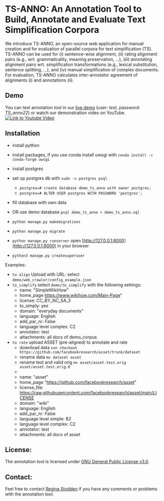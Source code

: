 # TS-ANNO: An Annotation Tool to Build, Annotate and Evaluate Text Simplification Corpora

We introduce TS-ANNO, an open-source web application for manual creation and for evaluation of parallel corpora for text simplification (TS). 
TS-ANNO can be used for (i) sentence–wise alignment, (ii) rating alignment pairs (e.g., wrt. grammaticality, meaning preservation, ...), 
(iii) annotating alignment pairs wrt. simplification transformations (e.g., lexical substitution, sentence splitting, ...), and (iv) manual simplification of complex documents. 
For evaluation, TS-ANNO calculates inter-annotator agreement of alignments (i) and annotations (ii).

## Demo 
You can test annotation tool in our [live demo](https://ts-anno.phil.hhu.de/) (user: *test*, password: *TS_anno22*) or watch our demonstration video on YouTube.
[![Link to Youtube Video](https://i9.ytimg.com/vi/n6oJofcNjw8/mq3.jpg?sqp=CNyyv48G&rs=AOn4CLD22vwpN1a3O4mvoZoASCvDSvUKjA)](https://www.youtube.com/watch?v=n6oJofcNjw8)

## Installation

- install python
- install packages, if you use conda install uwsgi with  `conda install -c conda-forge uwsgi` 
- install postgres
- set up postgres db with `sudo -u postgres psql`
  - `postgres=# create database demo_ts_anno with owner postgres;
  `
  - `postgres=# ALTER USER postgres WITH PASSWORD 'postgres';`
- fill database with own data
- OR use demo database `psql demo_ts_anno < demo_ts_anno.sql`

- `python manage.py makemigrations`
- `python manage.py migrate`
- `python manage.py runserver` open [http://127.0.0.1:8000](http://127.0.0.1:8000) in your browser
- `python3 manage.py createsuperuser` 

Examples:
- `to align` Upload with URL: select `demo/web_crawler/config_example.json` 
- `to_simplify` select `demo/to_simplify` with the following settings: 
  - name: "SimpleWikiHow"
  - home_page https://www.wikihow.com/Main-Page"
  - license: CC_BY_NC_SA_3
  - to_simply: yes
  - domain: "everyday documents"
  - language: English
  - add_par_nr: False
  - language level complex: C2
  - annotator: test
  - attachments: all docs of demo_corpus
- `to rate` upload ASSET (pre-aligned) to annotate and rate
  - download data  `svn checkout https://github.com/facebookresearch/asset/trunk/dataset`
  - rename data `mv dataset asset`
  - rename test and valid orig `mv asset/asset.test.orig asset/asset.test.orig.0`
  - 
  - name: "asset"
  - home_page "https://github.com/facebookresearch/asset"
  - license_file: https://raw.githubusercontent.com/facebookresearch/asset/main/LICENSE
  - domain: "wiki"
  - language: English
  - add_par_nr: False
  - language level simple: B2
  - language level complex: C2
  - annotator: test
  - attachments: all docs of asset

## License:
The annotation tool is licensed under [GNU General Public License v3.0](https://github.com/rstodden/TS_annotation_tool/blob/master/LICENSE).

## Contact:
Feel free to contact [Regina Stodden](emailto:regina.stodden@hhu.de) if you have any comments or problems with the annotation tool.